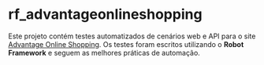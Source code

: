 # rf_advantageonlineshopping
Este projeto contém testes automatizados de cenários web e API para o site [Advantage Online Shopping](https://advantageonlineshopping.com/#/). Os testes foram escritos utilizando o **Robot Framework** e seguem as melhores práticas de automação.
